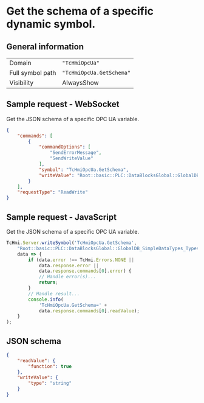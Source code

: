 # Get the schema of a specific dynamic symbol.

## General information

|  |  |
| - | - |
| Domain | `"TcHmiOpcUa"` |
| Full symbol path | `"TcHmiOpcUa.GetSchema"` |
| Visibility | AlwaysShow |

## Sample request - WebSocket

Get the JSON schema of a specific OPC UA variable.
```json
{
    "commands": [
        {
            "commandOptions": [
                "SendErrorMessage",
                "SendWriteValue"
            ],
            "symbol": "TcHmiOpcUa.GetSchema",
            "writeValue": "Root::basic::PLC::DataBlocksGlobal::GlobalDB_SimpleDataTypes_Typesafe::MyInt"
        }
    ],
    "requestType": "ReadWrite"
}
```

## Sample request - JavaScript

Get the JSON schema of a specific OPC UA variable.
```javascript
TcHmi.Server.writeSymbol('TcHmiOpcUa.GetSchema',
    "Root::basic::PLC::DataBlocksGlobal::GlobalDB_SimpleDataTypes_Typesafe::MyInt",
    data => {
        if (data.error !== TcHmi.Errors.NONE ||
            data.response.error ||
            data.response.commands[0].error) {
            // Handle error(s)...
            return;
        }
        // Handle result...
        console.info(
            'TcHmiOpcUa.GetSchema=' +
            data.response.commands[0].readValue);
    }
);
```

## JSON schema

```json
{
    "readValue": {
        "function": true
    },
    "writeValue": {
        "type": "string"
    }
}
```
